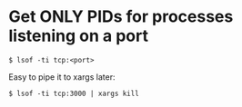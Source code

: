 # Get ONLY PIDs for processes listening on a port

    $ lsof -ti tcp:<port>

Easy to pipe it to xargs later:

    $ lsof -ti tcp:3000 | xargs kill

